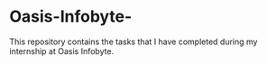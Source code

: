 # Oasis-Infobyte-
This repository contains the tasks that I have completed during my internship at Oasis Infobyte. 
